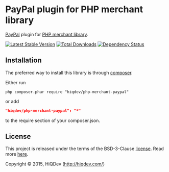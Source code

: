 PayPal plugin for PHP merchant library
======================================

[PayPal](https://paypal.com/) plugin for [PHP merchant library](https://github.com/hiqdev/php-merchant).

[![Latest Stable Version](https://poser.pugx.org/hiqdev/php-merchant-paypal/v/stable)](//packagist.org/packages/hiqdev/php-merchant-paypal)
[![Total Downloads](https://poser.pugx.org/hiqdev/php-merchant-paypal/downloads)](//packagist.org/packages/hiqdev/php-merchant-paypal)
[![Dependency Status](https://www.versioneye.com/php/hiqdev:php-merchant-paypal/dev-master/badge.svg)](https://www.versioneye.com/php/hiqdev:php-merchant-paypal/dev-master)

## Installation

The preferred way to install this library is through [composer](http://getcomposer.org/download/).

Either run

```
php composer.phar require "hiqdev/php-merchant-paypal"
```

or add

```json
"hiqdev/php-merchant-paypal": "*"
```

to the require section of your composer.json.

## License

This project is released under the terms of the BSD-3-Clause [license](https://github.com/hiqdev/php-merchant-paypal/blob/master/LICENSE).
Read more [here](http://choosealicense.com/licenses/bsd-3-clause).

Copyright © 2015, HiQDev (http://hiqdev.com/)
